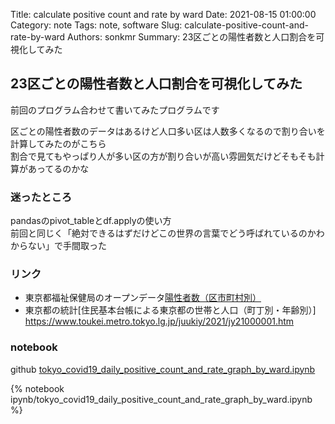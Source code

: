 Title: calculate positive count and rate by ward
Date: 2021-08-15 01:00:00
Category: note
Tags: note, software
Slug: calculate-positive-count-and-rate-by-ward
Authors: sonkmr
Summary: 23区ごとの陽性者数と人口割合を可視化してみた

## 23区ごとの陽性者数と人口割合を可視化してみた
前回のプログラム合わせて書いてみたプログラムです  

区ごとの陽性者数のデータはあるけど人口多い区は人数多くなるので割り合いを計算してみたのがこちら  
割合で見てもやっぱり人が多い区の方が割り合いが高い雰囲気だけどそもそも計算があってるのかな  

### 迷ったところ
pandasのpivot_tableとdf.applyの使い方  
前回と同じく「絶対できるはずだけどこの世界の言葉でどう呼ばれているのかわからない」で手間取った  

### リンク
- 東京都福祉保健局のオープンデータ[陽性者数（区市町村別）](https://catalog.data.metro.tokyo.lg.jp/dataset/t000010d0000000085)
- 東京都の統計[住民基本台帳による東京都の世帯と人口（町丁別・年齢別）] https://www.toukei.metro.tokyo.lg.jp/juukiy/2021/jy21000001.htm

### notebook
github [tokyo_covid19_daily_positive_count_and_rate_graph_by_ward.ipynb](https://github.com/sonkm3/sonkm3.github.io/blob/main/content/ipynb/tokyo_covid19_daily_positive_count_and_rate_graph_by_ward.ipynb)

{% notebook ipynb/tokyo_covid19_daily_positive_count_and_rate_graph_by_ward.ipynb %}
